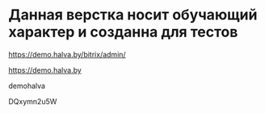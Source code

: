# Данная верстка носит обучающий характер и созданна для тестов
https://demo.halva.by/bitrix/admin/


https://demo.halva.by


demohalva

DQxymn2u5W

